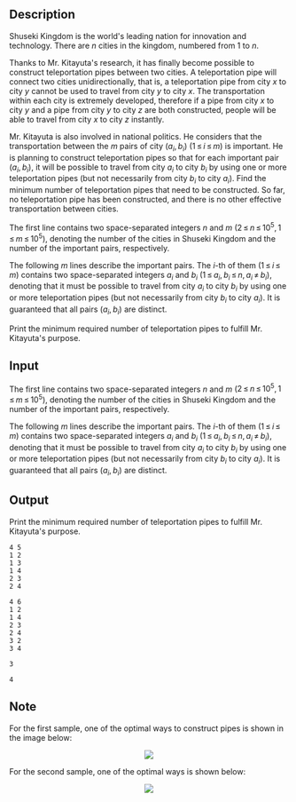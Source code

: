 ## Description

<div><p>Shuseki Kingdom is the world's leading nation for innovation and technology. There are <span class="tex-span"><i>n</i></span> cities in the kingdom, numbered from <span class="tex-span">1</span> to <span class="tex-span"><i>n</i></span>.</p><p>Thanks to Mr. Kitayuta's research, it has finally become possible to construct teleportation pipes between two cities. A teleportation pipe will connect two cities unidirectionally, that is, a teleportation pipe from city <span class="tex-span"><i>x</i></span> to city <span class="tex-span"><i>y</i></span> cannot be used to travel from city <span class="tex-span"><i>y</i></span> to city <span class="tex-span"><i>x</i></span>. The transportation within each city is extremely developed, therefore if a pipe from city <span class="tex-span"><i>x</i></span> to city <span class="tex-span"><i>y</i></span> and a pipe from city <span class="tex-span"><i>y</i></span> to city <span class="tex-span"><i>z</i></span> are both constructed, people will be able to travel from city <span class="tex-span"><i>x</i></span> to city <span class="tex-span"><i>z</i></span> instantly.</p><p>Mr. Kitayuta is also involved in national politics. He considers that the transportation between the <span class="tex-span"><i>m</i></span> pairs of city <span class="tex-span">(<i>a</i><sub class="lower-index"><i>i</i></sub>, <i>b</i><sub class="lower-index"><i>i</i></sub>)</span> (<span class="tex-span">1 ≤ <i>i</i> ≤ <i>m</i></span>) is important. He is planning to construct teleportation pipes so that for each important pair <span class="tex-span">(<i>a</i><sub class="lower-index"><i>i</i></sub>, <i>b</i><sub class="lower-index"><i>i</i></sub>)</span>, it will be possible to travel from city <span class="tex-span"><i>a</i><sub class="lower-index"><i>i</i></sub></span> to city <span class="tex-span"><i>b</i><sub class="lower-index"><i>i</i></sub></span> by using one or more teleportation pipes (but not necessarily from city <span class="tex-span"><i>b</i><sub class="lower-index"><i>i</i></sub></span> to city <span class="tex-span"><i>a</i><sub class="lower-index"><i>i</i></sub></span>). Find the minimum number of teleportation pipes that need to be constructed. So far, no teleportation pipe has been constructed, and there is no other effective transportation between cities.</p></div><div class="input-specification"><p>The first line contains two space-separated integers <span class="tex-span"><i>n</i></span> and <span class="tex-span"><i>m</i></span> (<span class="tex-span">2 ≤ <i>n</i> ≤ 10<sup class="upper-index">5</sup>, 1 ≤ <i>m</i> ≤ 10<sup class="upper-index">5</sup></span>), denoting the number of the cities in Shuseki Kingdom and the number of the important pairs, respectively.</p><p>The following <span class="tex-span"><i>m</i></span> lines describe the important pairs. The <span class="tex-span"><i>i</i></span>-th of them (<span class="tex-span">1 ≤ <i>i</i> ≤ <i>m</i></span>) contains two space-separated integers <span class="tex-span"><i>a</i><sub class="lower-index"><i>i</i></sub></span> and <span class="tex-span"><i>b</i><sub class="lower-index"><i>i</i></sub></span> (<span class="tex-span">1 ≤ <i>a</i><sub class="lower-index"><i>i</i></sub>, <i>b</i><sub class="lower-index"><i>i</i></sub> ≤ <i>n</i>, <i>a</i><sub class="lower-index"><i>i</i></sub> ≠ <i>b</i><sub class="lower-index"><i>i</i></sub></span>), denoting that it must be possible to travel from city <span class="tex-span"><i>a</i><sub class="lower-index"><i>i</i></sub></span> to city <span class="tex-span"><i>b</i><sub class="lower-index"><i>i</i></sub></span> by using one or more teleportation pipes (but not necessarily from city <span class="tex-span"><i>b</i><sub class="lower-index"><i>i</i></sub></span> to city <span class="tex-span"><i>a</i><sub class="lower-index"><i>i</i></sub></span>). It is guaranteed that all pairs <span class="tex-span">(<i>a</i><sub class="lower-index"><i>i</i></sub>, <i>b</i><sub class="lower-index"><i>i</i></sub>)</span> are distinct.</p></div><div class="output-specification"><p>Print the minimum required number of teleportation pipes to fulfill Mr. Kitayuta's purpose.</p></div>

## Input

<p>The first line contains two space-separated integers <span class="tex-span"><i>n</i></span> and <span class="tex-span"><i>m</i></span> (<span class="tex-span">2 ≤ <i>n</i> ≤ 10<sup class="upper-index">5</sup>, 1 ≤ <i>m</i> ≤ 10<sup class="upper-index">5</sup></span>), denoting the number of the cities in Shuseki Kingdom and the number of the important pairs, respectively.</p><p>The following <span class="tex-span"><i>m</i></span> lines describe the important pairs. The <span class="tex-span"><i>i</i></span>-th of them (<span class="tex-span">1 ≤ <i>i</i> ≤ <i>m</i></span>) contains two space-separated integers <span class="tex-span"><i>a</i><sub class="lower-index"><i>i</i></sub></span> and <span class="tex-span"><i>b</i><sub class="lower-index"><i>i</i></sub></span> (<span class="tex-span">1 ≤ <i>a</i><sub class="lower-index"><i>i</i></sub>, <i>b</i><sub class="lower-index"><i>i</i></sub> ≤ <i>n</i>, <i>a</i><sub class="lower-index"><i>i</i></sub> ≠ <i>b</i><sub class="lower-index"><i>i</i></sub></span>), denoting that it must be possible to travel from city <span class="tex-span"><i>a</i><sub class="lower-index"><i>i</i></sub></span> to city <span class="tex-span"><i>b</i><sub class="lower-index"><i>i</i></sub></span> by using one or more teleportation pipes (but not necessarily from city <span class="tex-span"><i>b</i><sub class="lower-index"><i>i</i></sub></span> to city <span class="tex-span"><i>a</i><sub class="lower-index"><i>i</i></sub></span>). It is guaranteed that all pairs <span class="tex-span">(<i>a</i><sub class="lower-index"><i>i</i></sub>, <i>b</i><sub class="lower-index"><i>i</i></sub>)</span> are distinct.</p>

## Output

<p>Print the minimum required number of teleportation pipes to fulfill Mr. Kitayuta's purpose.</p>





```input1
4 5
1 2
1 3
1 4
2 3
2 4

```




```input2
4 6
1 2
1 4
2 3
2 4
3 2
3 4

```




```output1
3

```




```output2
4

```



## Note

<p>For the first sample, one of the optimal ways to construct pipes is shown in the image below: </p><center> <img class="tex-graphics" src="file://oh0ZYHFv.png" style="max-width: 100.0%;max-height: 100.0%;"> </center><p>For the second sample, one of the optimal ways is shown below: </p><center> <img class="tex-graphics" src="file://3R3MLm4r.png" style="max-width: 100.0%;max-height: 100.0%;"> </center>
